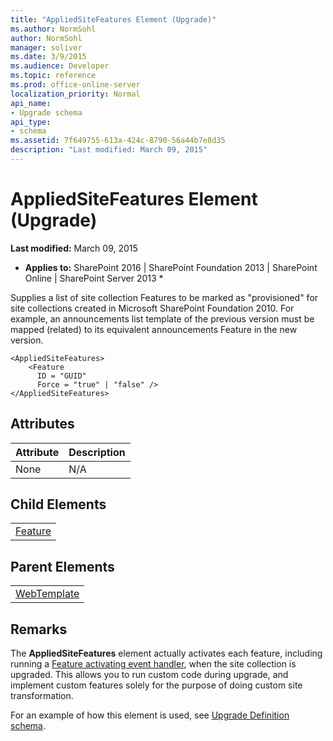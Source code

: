 ```yaml
---
title: "AppliedSiteFeatures Element (Upgrade)"
ms.author: NormSohl
author: NormSohl
manager: soliver
ms.date: 3/9/2015
ms.audience: Developer
ms.topic: reference
ms.prod: office-online-server
localization_priority: Normal
api_name:
- Upgrade schema
api_type:
- schema
ms.assetid: 7f649755-613a-424c-8790-56a44b7e8d35
description: "Last modified: March 09, 2015"
---
```


# AppliedSiteFeatures Element (Upgrade)

 **Last modified:** March 09, 2015 
  
 * **Applies to:** SharePoint 2016 | SharePoint Foundation 2013 | SharePoint Online | SharePoint Server 2013 * 
  
Supplies a list of site collection Features to be marked as "provisioned" for site collections created in Microsoft SharePoint Foundation 2010. For example, an announcements list template of the previous version must be mapped (related) to its equivalent announcements Feature in the new version. 
  
```
<AppliedSiteFeatures>
    <Feature
      ID = "GUID"
      Force = "true" | "false" />
</AppliedSiteFeatures>
```

## Attributes

|**Attribute**|**Description**|
|:-----|:-----|
|None  <br/> |N/A  <br/> |
   
## Child Elements

||
|:-----|
|[Feature](feature-element-upgrade.md)|
   
## Parent Elements

||
|:-----|
|[WebTemplate](webtemplate-element-upgrade.md)|
   
## Remarks

The **AppliedSiteFeatures** element actually activates each feature, including running a [Feature activating event handler](http://msdn.microsoft.com/library/8d61e0ce-9f47-4320-aa19-7043e5dccedb%28Office.15%29.aspx), when the site collection is upgraded. This allows you to run custom code during upgrade, and implement custom features solely for the purpose of doing custom site transformation.
  
For an example of how this element is used, see [Upgrade Definition schema](upgrade-definition-schema.md).
  

